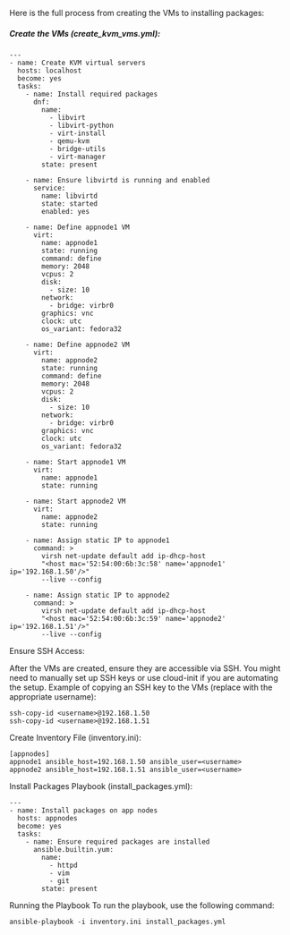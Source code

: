Here is the full process from creating the VMs to installing packages:

##### Create the VMs (create_kvm_vms.yml):

```
---
- name: Create KVM virtual servers
  hosts: localhost
  become: yes
  tasks:
    - name: Install required packages
      dnf:
        name:
          - libvirt
          - libvirt-python
          - virt-install
          - qemu-kvm
          - bridge-utils
          - virt-manager
        state: present

    - name: Ensure libvirtd is running and enabled
      service:
        name: libvirtd
        state: started
        enabled: yes

    - name: Define appnode1 VM
      virt:
        name: appnode1
        state: running
        command: define
        memory: 2048
        vcpus: 2
        disk:
          - size: 10
        network:
          - bridge: virbr0
        graphics: vnc
        clock: utc
        os_variant: fedora32

    - name: Define appnode2 VM
      virt:
        name: appnode2
        state: running
        command: define
        memory: 2048
        vcpus: 2
        disk:
          - size: 10
        network:
          - bridge: virbr0
        graphics: vnc
        clock: utc
        os_variant: fedora32

    - name: Start appnode1 VM
      virt:
        name: appnode1
        state: running

    - name: Start appnode2 VM
      virt:
        name: appnode2
        state: running

    - name: Assign static IP to appnode1
      command: >
        virsh net-update default add ip-dhcp-host
        "<host mac='52:54:00:6b:3c:58' name='appnode1' ip='192.168.1.50'/>"
        --live --config

    - name: Assign static IP to appnode2
      command: >
        virsh net-update default add ip-dhcp-host
        "<host mac='52:54:00:6b:3c:59' name='appnode2' ip='192.168.1.51'/>"
        --live --config

```
Ensure SSH Access:

After the VMs are created, ensure they are accessible via SSH. You might need to manually set up SSH keys or use cloud-init if you are automating the setup.
Example of copying an SSH key to the VMs (replace <username> with the appropriate username):

```
ssh-copy-id <username>@192.168.1.50
ssh-copy-id <username>@192.168.1.51
```

Create Inventory File (inventory.ini):
```
[appnodes]
appnode1 ansible_host=192.168.1.50 ansible_user=<username>
appnode2 ansible_host=192.168.1.51 ansible_user=<username>
```
Install Packages Playbook (install_packages.yml):
```
---
- name: Install packages on app nodes
  hosts: appnodes
  become: yes
  tasks:
    - name: Ensure required packages are installed
      ansible.builtin.yum:
        name:
          - httpd
          - vim
          - git
        state: present

```
Running the Playbook
To run the playbook, use the following command:
```
ansible-playbook -i inventory.ini install_packages.yml
```
